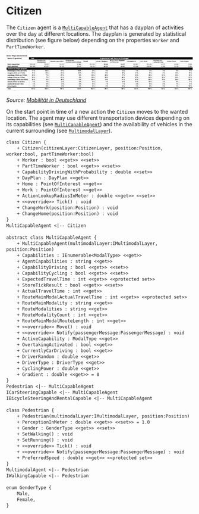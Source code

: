 # Citizen

The ``Citizen`` agent is a [``MultiCapableAgent``](multi_capable_agent.md) that has a dayplan of activities over the day at different locations.
The dayplan is generated by statistical distribution (see figure below) depending on the properties ``Worker`` and ``PartTimeWorker``.

![uml_domain_model](wegzweck_nach_uhrzeit.png)

*Source: [Mobilität in Deutschland](https://mobilitaet-in-tabellen.dlr.de/mit/)*

On the start point in time of a new action the ``Citizen`` moves to the wanted location. The agent may use different transportation devices depending on its capabilities (see [``MultiCapableAgent``](multi_capable_agent.md)) and the availability of vehicles in the current surrounding (see  [``MultimodalLayer``](../layers/multi_modal_layer.md)).


```plantUml
class Citizen {
    + Citizen(citizenLayer:CitizenLayer, position:Position, worker:bool, partTimeWorker:bool)
    + Worker : bool <<get>> <<set>>
    + PartTimeWorker : bool <<get>> <<set>>
    + CapabilityDrivingWithProbability : double <<set>>
    + DayPlan : DayPlan <<get>>
    + Home : PointOfInterest <<get>>
    + Work : PointOfInterest <<get>>
    + ActionLookupRadiusInMeter : double <<get>> <<set>>
    + <<override>> Tick() : void
    + ChangeWork(position:Position) : void
    + ChangeHome(position:Position) : void
}
MultiCapableAgent <|-- Citizen

abstract class MultiCapableAgent {
    + MultiCapableAgent(multimodalLayer:IMultimodalLayer, position:Position)
    + Capabilities : IEnumerable<ModalType> <<get>>
    + AgentCapabilities : string <<get>>
    + CapabilityDriving : bool <<get>> <<set>>
    + CapabilityCycling : bool <<get>> <<set>>
    + ExpectedTravelTime : int <<get>> <<protected set>>
    + StoreTickResult : bool <<get>> <<set>>
    + ActualTravelTime : int <<get>>
    + RouteMainModalActualTravelTime : int <<get>> <<protected set>>
    + RouteMainModality : string <<get>>
    + RouteModalities : string <<get>>
    + RouteModalityCount : int <<get>>
    + RouteMainModalRouteLength : int <<get>>
    + <<override>> Move() : void
    + <<override>> Notify(passengerMessage:PassengerMessage) : void
    + ActiveCapability : ModalType <<get>>
    + OvertakingActivated : bool <<get>>
    + CurrentlyCarDriving : bool <<get>>
    + DriverRandom : double <<get>>
    + DriverType : DriverType <<get>>
    + CyclingPower : double <<get>>
    + Gradient : double <<get>> = 0
}
Pedestrian <|-- MultiCapableAgent
ICarSteeringCapable <|-- MultiCapableAgent
IBicycleSteeringAndRentalCapable <|-- MultiCapableAgent

class Pedestrian {
    + Pedestrian(multimodalLayer:IMultimodalLayer, position:Position)
    + PerceptionInMeter : double <<get>> <<set>> = 1.0
    + Gender : GenderType <<get>> <<set>>
    + SetWalking() : void
    + SetRunning() : void
    + <<override>> Tick() : void
    + <<override>> Notify(passengerMessage:PassengerMessage) : void
    + PreferredSpeed : double <<get>> <<protected set>>
}
MultimodalAgent <|-- Pedestrian
IWalkingCapable <|-- Pedestrian

enum GenderType {
    Male,
    Female,
}
```